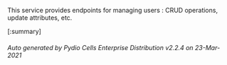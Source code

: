 






This service provides endpoints for managing users : CRUD operations, update attributes, etc.

[:summary]

###### Auto generated by Pydio Cells Enterprise Distribution v2.2.4 on 23-Mar-2021
